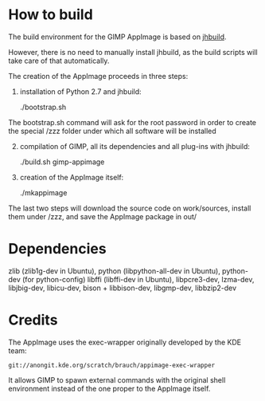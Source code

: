 # How to build

The build environment for the GIMP AppImage is based on [jhbuild](https://github.com/GNOME/jhbuild).

However, there is no need to manually install jhbuild, as the build scripts will take care of that automatically.

The creation of the AppImage proceeds in three steps:

1. installation of Python 2.7 and jhbuild:

    ./bootstrap.sh
    
The bootstrap.sh command will ask for the root password in order to create the special /zzz folder under which all software will be installed

2. compilation of GIMP, all its dependencies and all plug-ins with jhbuild:

    ./build.sh gimp-appimage

3. creation of the AppImage itself:

    ./mkappimage
    
The last two steps will download the source code on work/sources, install them under /zzz, and save the AppImage package in out/

# Dependencies

zlib (zlib1g-dev in Ubuntu),
python (libpython-all-dev in Ubuntu),
python-dev (for python-config)
libffi (libffi-dev in Ubuntu),
libpcre3-dev,
lzma-dev,
libjbig-dev,
libicu-dev,
bison + libbison-dev,
libgmp-dev,
libbzip2-dev

# Credits

The AppImage uses the exec-wrapper originally developed by the KDE team:

    git://anongit.kde.org/scratch/brauch/appimage-exec-wrapper
    
It allows GIMP to spawn external commands with the original shell environment instead of the one proper to the AppImage itself. 
